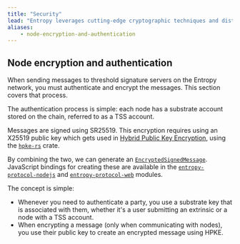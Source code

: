 ```yaml
---
title: "Security"
lead: "Entropy leverages cutting-edge cryptographic techniques and distributed systems principles to deliver a highly secure network. Learn more about our security architecture and protocols."
aliases:
    - node-encryption-and-authentication
---
```


## Node encryption and authentication

When sending messages to threshold signature servers on the Entropy network, you must authenticate and encrypt the messages. This section covers that process.

The authentication process is simple: each node has a substrate account stored on the chain, referred to as a TSS account.

Messages are signed using SR25519. This encryption requires using an X25519 public key which gets used in [Hybrid Public Key Encryption](https://www.rfc-editor.org/rfc/rfc9180.html), using the [`hpke-rs`](https://docs.rs/hpke-rs) crate.

By combining the two, we can generate an [`EncryptedSignedMessage`](https://github.com/entropyxyz/entropy-core/blob/master/crates/protocol/src/sign_and_encrypt/mod.rs). JavaScript bindings for creating these are available in the [`entropy-protocol-nodejs`](https://www.npmjs.com/package/@entropyxyz/entropy-protocol-nodejs#Hpke) and [`entropy-protocol-web`](https://www.npmjs.com/package/@entropyxyz/entropy-protocol-web#Hpke) modules.

The concept is simple:
- Whenever you need to authenticate a party, you use a substrate key that is associated with them, whether it's a user submitting an extrinsic or a node with a TSS account.
- When encrypting a message (only when communicating with nodes), you use their public key to create an encrypted message using HPKE.
